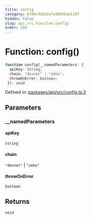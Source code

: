 ```yaml
---
title: config
category: 6749c4dba3a7a4005bae1197
hidden: false
slug: api.src.Function.config
order: 160
---
```


# Function: config()

```ts
function config(__namedParameters: {
  apiKey: string;
  chain: "devnet" | "zeko";
  throwOnError: boolean;
 }): void
```

Defined in: [packages/api/src/config.ts:3](https://github.com/zkcloudworker/minatokens-lib/blob/main/packages/api/src/config.ts#L3)

## Parameters

### \_\_namedParameters

#### apiKey

`string`

#### chain

`"devnet"` \| `"zeko"`

#### throwOnError

`boolean`

## Returns

`void`
